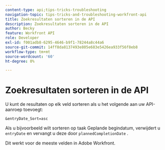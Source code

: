 ```yaml
---
content-type: api;tips-tricks-troubleshooting
navigation-topic: tips-tricks-and-troubleshooting-workfront-api
title: Zoekresultaten sorteren in de API
description: Zoekresultaten sorteren in de API
author: Becky
feature: Workfront API
role: Developer
exl-id: f001adb8-6295-4646-b9f1-78244a8c44a6
source-git-commit: 14ff8da8137493e805e683e5426ea933f56f8eb8
workflow-type: tm+mt
source-wordcount: '60'
ht-degree: 0%

---
```



# Zoekresultaten sorteren in de API

U kunt de resultaten op elk veld sorteren als u het volgende aan uw API-aanroep toevoegt:

```
&entryDate_Sort=asc
```

Als u bijvoorbeeld wilt sorteren op taak Geplande begindatum, verwijdert u `entryDate` en vervangt u deze door `plannedCompletionDate` .

Dit werkt voor de meeste velden in Adobe Workfront.
